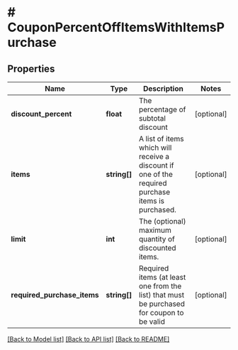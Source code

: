 # # CouponPercentOffItemsWithItemsPurchase

## Properties

Name | Type | Description | Notes
------------ | ------------- | ------------- | -------------
**discount_percent** | **float** | The percentage of subtotal discount | [optional]
**items** | **string[]** | A list of items which will receive a discount if one of the required purchase items is purchased. | [optional]
**limit** | **int** | The (optional) maximum quantity of discounted items. | [optional]
**required_purchase_items** | **string[]** | Required items (at least one from the list) that must be purchased for coupon to be valid | [optional]

[[Back to Model list]](../../README.md#models) [[Back to API list]](../../README.md#endpoints) [[Back to README]](../../README.md)
